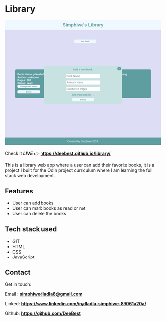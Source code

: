# **Library**

![image of the live](library.png)

Check it _**LIVE**_ 👉
**<https://deebest.github.io/library/>**

This is a library web app where a user can add their favorite books, it is a project I built for the Odin project curriculum where I am learning the full stack web development.

## Features

- User can add books
- User can mark books as read or not
- User can delete the books

## Tech stack used

- GIT
- HTML
- CSS
- JavaScript

## Contact

Get in touch:

Email : **<simphiwedladla8@gmail.com>**

Linked: **<https://www.linkedin.com/in/dladla-simphiwe-89061a20a/>**

Github: **<https://github.com/DeeBest>**
